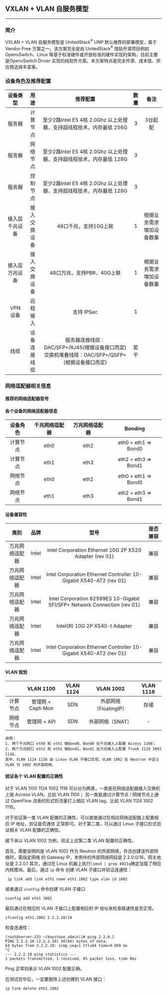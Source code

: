 ## VXLAN + VLAN 自服务模型

---

### 简介

VXLAN + VLAN 自服务模型是 UnitedStack<sup>®</sup> UNP 默认推荐的部署模型，属于
 Vendor-Free 方案之一。该方案完全是由 UnitedStack<sup>®</sup> 借助开源项目例如
OpenvSwitch、Linux 等基于标准硬件或开放标准的硬件实现的架构，目前主要是OpenvSwitch
 Drvier 实现的纯软件方案。本方案特点是完全开源、成本低、供应商选择丰富等。

### 设备角色及推荐配置

|设备类型|用途|推荐配置|数量|备注|
|:-:|:-:|:-:|:-:|:-:|
|服务器|计算节点|至少2路Intel E5 4核 2.0Ghz 以上处理器，支持超线程技术，内存最低 256G|3|3台起配|
|服务器|网络节点|至少2路Intel E5 4核 2.0Ghz 以上处理器，支持超线程技术，内存最低 128G|3||
|服务器|控制节点|至少2路Intel E5 4核 2.0Ghz 以上处理器，支持超线程技术，内存最低 128G|3||
|接入层千兆设备|接入交换设备|48口千兆，支持10G上联|1|根据业务需求增加设备数量|
|接入层万兆设备|接入交换设备|48口万兆，支持PBR，40G上联|1|根据业务需求增加设备数量|
|VPN 设备|远程接入|支持 IPSec|1||
|线缆|设备连接线缆|服务器连接线缆：DAC/SFP+/RJ45(根据设备接口而定) 交换机堆叠线缆：DAC/SFP+/QSFP+(根据设备接口而定)|若干|||

### 网络适配器相关信息

#### 推荐的网络适配器型号

#### 各个设备的网络适配器信息

|设备角色|千兆网络适配器|万兆网络适配器|Bonding|
|:-:|:-:|:-:|:-:|
|计算节点|eth0|eth2|eth0 + eth1 => Bond0|
|计算节点|eth1|eth3|eth2 + eth3 => Bond1|
|网络节点|eth0|eth2|eth0 + eth1 => Bond0|
|网络节点|eth1|eth3|eth2 + eth3 => Bond1|

#### 设备兼容性

|类别|品牌|型号|是否兼容|
|:-:|:-:|:-:|:-:|
|万兆网络适配器|Intel|Intel Corporation Ethernet 10G 2P X520 Adapter (rev 01)|兼容|
|万兆网络适配器|Intel|Intel Corporation Ethernet Controller 10-Gigabit X540-AT2 (rev 01)|兼容|
|万兆网络适配器|Intel|Intel Corporation 82599ES 10-Gigabit SFI/SFP+ Network Connection (rev 01)|兼容|
|万兆网络适配器|Intel|Intel(R) 10G 2P X540-t Adapter|兼容|
|万兆网络适配器|Intel|Intel Corporation Ethernet Controller 10-Gigabit X540-AT2 (rev 01)|兼容|

#### VLAN 规划

||VLAN 1100|VLAN 1124|VLAN 1002|VLAN 1116|
|:-:|:-:|:-:|:-:|:-:|
|计算节点|管理网 + Ceph Mon|SDN|外部网络（FloatingIP）|存储|
|网络节点|管理网 + API|SDN|外部网络（SNAT）|-|

```
说明：
1. 两个千兆网口 eth0 和 eth1 做Bond0，Bond0 在千兆接入上配置 Access 1100；
2. 两个万兆网口 eth2 和 eth3 做Bond1，Bond1 在万兆接入上配置 Trunk 1124 1002 1116，
其中，VLAN 1124 1116 由 Linux VLAN 子接口实现，VLAN 1002 在 Neutron 中定义
VLAN 为 1002 的外部网络。
```

#### 验证各个 VLAN 配置的正确性

对于 VLAN 1100 1124 1002 1116 可以分为两类，一类是在网络适配器接入交换机上做 Access VLAN，比如 VLAN 1100；
另一类是通过计算节点 / 网络节点上通过 OpenFlow 流表的形式将流量打上相应 VLAN tag，比如 VLAN 1124 1002 1116。

对于验证第一类 VLAN 配置的正确性，可以直接通过在相应网络适配器上配置相应 IP 地址，验证是否通信
正常即可。对于第二类，可以通过 Linux 子接口形式验证相关 VLAN 配置的正确性。

接下来以 VLAN 1002 为例，验证上述第二类 VLAN 配置的正确性。

首先，需要说明的是 VLAN 1002 作为 Neutron 的外部网络，并且创建该外部网络时，需指定网络
的 Gateway IP，本例中的外部网络网段是 2.2.0.0/16，网关地址是 2.2.0.1
其次，通过在 Linux 机器上执行`lsmod | grep 8021q`确定加载了相应内核模块。最后，通过 `ip` 命令
创建 VLAN 子接口并验证连通性：

```
 ip link add link eth1 name eth1.1002 type vlan id 1002
```

或者通过 `vconfig` 命令创建 VLAN 子接口

```
vconfig add eth1 1002 
```
最后通过在相应的 VLAN 子接口上配置相应的 IP 地址来检查联通性是否正常。

```
ifconfig eth1.1002 2.2.2.10/24
```

检查连通性：
```
[root@server-233 ~(keystone_admin)]# ping 2.2.0.1
PING 2.2.2.10 (2.2.2.10) 56(84) bytes of data.
64 bytes from 2.2.2.10: icmp_seq=1 ttl=64 time=0.969 ms
^C
--- 2.2.2.10 ping statistics ---
1 packets transmitted, 1 received, 0% packet loss, time 0ms
```

Ping 正常则表示 VLAN 1002 配置正确。

在测试完毕后，一定要删除上述创建的 VLAN 接口：

```
ip link delete eth1.1002
```

